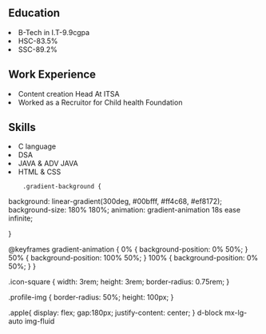 <div class="container">
            <div class="row">
                <div class="apple">
                 <div>
                   <h2>Education</h2>
                   <li>B-Tech in I.T-9.9cgpa</li>
                   <li>HSC-83.5%</li>
                   <li>SSC-89.2%</li>
                 </div>
                 <div>
                     <h2>Work Experience</h2>
                     <li>Content creation Head At ITSA</li>
                   <li>Worked as a Recruitor for Child health Foundation</li>
                 </div>
                 <div>
                    <h2>Skills</h2>
                    <li>C language</li>
                   <li>DSA</li>
                   <li>JAVA & ADV JAVA</li>
                   <li>HTML & CSS</li>
                 </div>
                </div>
            </div>
        </div>

        .gradient-background {
  background: linear-gradient(300deg, #00bfff, #ff4c68, #ef8172);
  background-size: 180% 180%;
  animation: gradient-animation 18s ease infinite;

}


@keyframes gradient-animation {
  0% {
    background-position: 0% 50%;
  }
  50% {
    background-position: 100% 50%;
  }
  100% {
    background-position: 0% 50%;
  }
}

.icon-square {
  width: 3rem;
  height: 3rem;
  border-radius: 0.75rem;
}

.profile-img {
  border-radius: 50%;
  height: 100px;
}

.apple{
    display: flex;
    gap:180px;
    justify-content: center;
}
d-block mx-lg-auto img-fluid